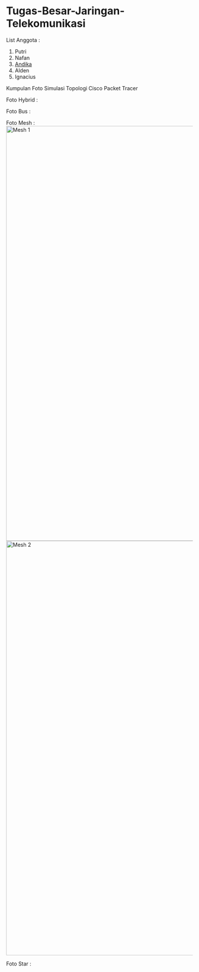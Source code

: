# Tugas-Besar-Jaringan-Telekomunikasi
List Anggota :
1. Putri 
2. Nafan
3. [Andika](https://www.instagram.com/andikanaufand/)
4. Alden
5. Ignacius

Kumpulan Foto Simulasi Topologi Cisco Packet Tracer 

Foto Hybrid :

Foto Bus :

Foto Mesh :
<img width="1118" alt="Mesh 1" src="https://user-images.githubusercontent.com/85392066/138109188-98aad05d-0754-40ef-a2e9-be28cb5a3e87.png">
<img width="1117" alt="Mesh 2" src="https://user-images.githubusercontent.com/85392066/138109201-c22870fa-5a5c-46fa-afd8-761eae713549.png">

Foto Star :
